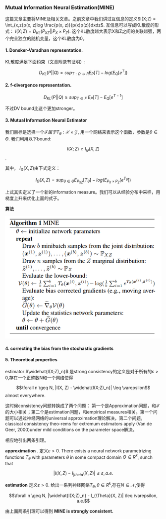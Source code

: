 ### Mutual Information Neural Estimation(MINE)

这篇文章主要将MINE及相关文章。之前文章中我们讲过互信息的定义$I(X;Z) = \int_{x,z}p(x, z)log \frac{p(x, z)}{p(x)p(z)}dxdz$. 互信息可以写成KL散度的形式： $I(X;Z)=D_{KL}(P_{XZ}||P_X \times P_Z)$. 这个KL散度越大表示X和Z之间的关联越强，两个完全独立的随机变量，这个KL散度为0。

#### 1. Donsker-Varadhan representation.

KL散度满足下面约束（文章附录有证明）:


$$D_{KL}(P||Q) = sup_{T:\Omega \rightarrow R} E_P[T] - log(E_Q[e^T])$$


#### 2. f-divergence representation.

$$D_{KL}(P||Q)  \geq sup_{T \in F} ~E_P[T] - E_Q[e^{T-1}]$$

不过DV bound比这个更加stronger。


#### 3. Mutual Information Neural Estimator

我们目标是选择一个$\mathcal{F} 属于 T_{\theta}: \mathcal{X} \times \mathcal{Z}$, 用一个网络来表示这个函数，参数是$\theta \in \Theta$. 我们利用以下bound:

$$I(X;Z) \geq I_{\Theta}(X, Z)$$.

其中， $I_{\Theta}(X, Z)$由下式定义：

$$I_{\Theta}(X, Z) = sup_{\theta \in \Theta} E_{P_{XZ}}[T_{\theta}] - log(E_{P_X \times P_Z}[e^{T_{\theta}}])$$

上式其实定义了一个新的information measure。我们可以从经验分布中采样，用梯度上升来优化上面的式子。

**算法** 

![](/papers/mi/1.png)






#### 4. correcting the bias from the stochastic gradients





#### 5. Theoretical properties

estimator $\widehat{I(X;Z)_n}$ 是strong consistency的定义是对于所有的$\varepsilon \gt 0$,存在一个正整数N和一个网络使得

$$\forall n \geq N, |I(X, Z) - \widehat{I(X;Z)_n}| \leq \varepsilon$$ almost everywhere.



这时候consistency问题转换成了两个问题： 第一个是Approximation问题，和$\mathcal F$的大小相关；第二个是estimation问题，和empirical measures相关。第一个问题可以通过神经网络的universal approximation理论解决，第二个问题，classical consistency theo-rems for extremum estimators apply (Van de Geer, 2000)under mild conditions on the parameter space解决。


相应地引出两条引理。

**approximation** . 定义$\varepsilon \gt 0$. There exists a neural network parametrizing functions $T_{\theta}$ with parameters $\theta$ in some compact domain $\Theta \in R^k$, sunch that

$$|I(X, Z) - I_{|theta}(X, Z)| \leq \varepsilon, a.e.$$

**estimation** 定义$\varepsilon \gt 0$. 给出一系列神经网络$T_{\theta}, \theta \in R^k$,存在$N \in \mathcal N$,使得

$$\forall n \geq N, |\widehat{I(X;Z)_n} - I_{\Theta}(X, Z)| \leq \varepsilon, a.e.$$

由上面两条引理可以得到 **MINE is strongly consistent.**



